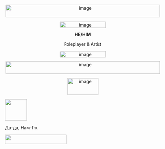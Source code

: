 <p align="center">
<img width="500" height="40" alt="image" src="https://github.com/user-attachments/assets/07d2ca9f-162e-470d-8dd3-2499170d3096" />
</p>

<p align="center">
<img width="150" height="20" alt="image" src="https://github.com/user-attachments/assets/7c09b829-a488-4a1e-b117-7230bd330f1a" />
</p>

<p align="center">
<b>HE/HIM</b>
</p>

<p align="center">
Roleplayer & Artist
</p>

<p align="center">
<img width="150" height="20" alt="image" src="https://github.com/user-attachments/assets/7c09b829-a488-4a1e-b117-7230bd330f1a" />
</p>

<p align="center">
<img width="500" height="40" alt="image" src="https://github.com/user-attachments/assets/0aeb63bf-58ea-410d-9e5f-2d3572a293de" />
</p>

<p align="center">
<img width="99" height="55" alt="image" src="https://64.media.tumblr.com/c5093af171ff9d52ed1f577f8ccca460/11e69be66c0ac865-c1/s100x200/5c805b36e4a87afd52b7237947127ade9dd2b003.gifv" />
</p>


[<img width="70" height="70" src="https://github.com/user-attachments/assets/895a6c75-2105-4c17-a211-530dedaea3e8">](https://github.com/raidrie)

Да-да, Нам-Гю.

<img width="200" height="30" src="https://64.media.tumblr.com/be342ffcacc55276fe53f9ade7fda67f/a96c2890f9f9b852-43/s250x400/1a503803e9ed128e29714769a1bb3b5e1a53b6c4.gifv">
